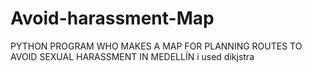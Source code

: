 # Avoid-harassment-Map
PYTHON PROGRAM WHO MAKES A MAP FOR PLANNING ROUTES TO AVOID SEXUAL HARASSMENT IN MEDELLÍN
i used dikjstra
